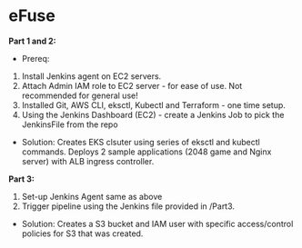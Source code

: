 # eFuse


**Part 1 and 2:**
- Prereq: 
1. Install Jenkins agent on EC2 servers.
2. Attach Admin IAM role to EC2 server - for ease of use. Not recommended for general use!
3. Installed Git, AWS CLI, eksctl, Kubectl and Terraform - one time setup.
4. Using the Jenkins Dashboard (EC2) - create a Jenkins Job to pick the JenkinsFile from the repo
    
- Solution: Creates EKS clsuter using series of eksctl and kubectl commands. 
Deploys 2 sample applications (2048 game and Nginx server) with ALB ingress controller.



**Part 3:**
1. Set-up Jenkins Agent same as above
2. Trigger pipeline using the Jenkins file provided in /Part3.

- Solution: Creates a S3 bucket and IAM user with specific access/control policies for S3 that was created.


   

